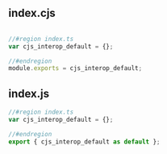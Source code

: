 ## index.cjs

```cjs

//#region index.ts
var cjs_interop_default = {};

//#endregion
module.exports = cjs_interop_default;
```
## index.js

```js
//#region index.ts
var cjs_interop_default = {};

//#endregion
export { cjs_interop_default as default };
```